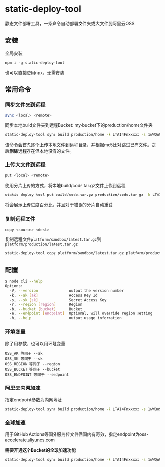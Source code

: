 # static-deploy-tool

静态文件部署工具，一条命令自动部署文件夹或大文件到阿里云OSS

## 安装

全局安装

```
npm i -g static-deploy-tool
```

也可以直接使用npx，无需安装

## 常用命令

### 同步文件夹到远程

```bash
sync <local> <remote>
```

同步本地build文件夹到远程Bucket: my-bucket下的production/home文件夹

```bash
static-deploy-tool sync build production/home -k LTAI4Fnxxxxx -s 1wWQo9JQpSxxxx -b my-bucket
```

该命令会首先逐个上传本地文件到远程目录，并根据md5比对跳过已有文件。之后**删除**远程存在但本地没有的文件。

### 上传大文件到远程

```bash
put <local> <remote>
```

使用分片上传的方式，将本地build/code.tar.gz文件上传到远程

```bash
static-deploy-tool put build/code.tar.gz production/code.tar.gz -k LTAI4Fnxxxxx -s 1wWQo9JQpSxxxx -b my-bucket
```

将会展示上传进度百分比，并且对于错误的分片自动重试

### 复制远程文件

```bash
copy <source> <dest>
```

复制远程文件`platform/sandbox/latest.tar.gz`到`platform/production/latest.tar.gz`

```bash
static-deploy-tool copy platform/sandbox/latest.tar.gz platform/production/latest.tar.gz -k LTAI4Fnxxxxx -s 1wWQo9JQpSxxxx -b my-bucket
```

## 配置

```bash
$ node cli --help
Options:
  -V, --version              output the version number
  -k, --ak [ak]              Access Key Id
  -s, --sk [sk]              Secret Access Key
  -r, --region [region]      Region
  -b, --bucket [bucket]      Bucket
  -e, --endpoint [endpoint]  Optional, will override region setting
  -h, --help                 output usage information
```

### 环境变量

除了用参数，也可以用环境变量

```
OSS_AK 等同于 --ak
OSS_SK 等同于 --sk
OSS_REGION 等同于 --region
OSS_BUCKET 等同于 --bucket
OSS_ENDPOINT 等同于 --endpoint
```

### 阿里云内网加速

指定endpoint参数为内网地址

```bash
static-deploy-tool sync build production/home -k LTAI4Fnxxxxx -s 1wWQo9JQpSxxxx -b my-bucket -e oss-cn-shanghai-internal.aliyuncs.com
```

### 全球加速

用于GitHub Actions等国外服务传文件回国内有奇效，指定endpoint为oss-accelerate.aliyuncs.com

**需要开通这个Bucket的全球加速功能**

```bash
static-deploy-tool sync build production/home -k LTAI4Fnxxxxx -s 1wWQo9JQpSxxxx -b my-bucket -e oss-accelerate.aliyuncs.com
```

